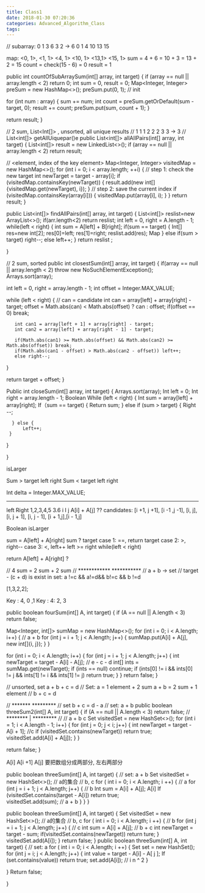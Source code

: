 ```yaml
---
title: Class1
date: 2018-01-30 07:20:36
categories: Advanced_Algorithm_Class
tags:
---
```


// subarray:    0 1 3  6  3  2 -> 6
                     0 1 4 10 13 15
                     
                      
  map: <0, 1>, <1, 1> <4, 1> <10, 1> <13,1> <15, 1> 
   sum = 4 + 6 = 10 + 3 = 13 + 2 = 15
   count = check(15 - 6) = 0
   result = 1


  
public int countOfSubArraySum(int[] array, int target) {
   if (array == null || array.length < 2) return 0;
   int sum = 0, result = 0;
   Map<Integer, Integer> preSum = new HashMap<>();
   preSum.put(0, 1);  // init

   for (int num : array) {
       sum += num;
       int count = preSum.getOrDefault(sum - target, 0);
       result += count;
       preSum.put(sum, count + 1);
   }

   return result;
}



// 2 sum,   List<Int[]> , unsorted, all unique results
//  1 1 1 2 2 2 3 3  ->  3
//  List<int[]> getAllUiquepar()e
public List<int[]> allAllPairs(int[] array, int target) {
  List<int[]> result = new LinkedList<>();
if (array == null || array.length < 2) return result;

// <element, index of the key element>
Map<Integer, Integer> visitedMap = new HashMap<>();
for (int i = 0; i < array.length; ++i) {
   // step 1: check the new target
   int newTarget = target - array[i];
   if (visitedMap.containsKey(newTarget)) {
       result.add(new int[]{visitedMap.get(newTarget), i});
   }
   // step 2: save the current index
   if (visitedMap.containsKey(array[i])) {
       visitedMap.put(array[i], i);
   }
}
return result;
}


public List<int[]> findAllPairs(int[] array, int target) {
List<int[]> reslist=new ArrayList<>();
                       if(arr.length<2) return reslist;
int left = 0, right = A.length - 1;
  while(left < right) {
    int sum = A[left] + B[right];
    if(sum == target) {
         Int[] res=new int[2];
   res[0]=left;
   res[1]=right;
   reslist.add(res);
   Map 
  } else if(sum > target) right--;
    else left++;
}
return reslist ;

}

// 2 sum, sorted
public int closestSum(int[] array, int target) {
   if(array == null || array.length < 2) throw new NoSuchElementException();
   Arrays.sort(array);

   int left = 0, right = array.length - 1;
   int offset = Integer.MAX_VALUE;

   while (left < right) {
      // can = candidate
       int can = array[left] + array[right] - target;
       offset = Math.abs(can) < Math.abs(offset) ? can : offset;
       if(offset == 0) break;

       int can1 = array[left + 1] + array[right] - target;
       int can2 = array[left] + array[right - 1] - target;

       if(Math.abs(can1) >= Math.abs(offset) && Math.abs(can2) >= Math.abs(offset)) break;
       if(Math.abs(can1 - offset) > Math.abs(can2 - offset)) left++;
       else right--;
   }

   return target + offset;
}


Public int closeSum(int[] array, int target) {
  Arrays.sort(array);
  Int left = 0;
  Int right = array.length - 1;
  Boolean 
  While (left < right) {
      Int sum = array[left] + array[right];
      If（sum == target) {
           Return sum;
      } else if (sum > target) {
          Right --;
         
      } else {
          Left++;
     }


  } 

}

isLarger

Sum > target left right
Sum < target left right




Int delta = Integer.MAX_VALUE;
   *************************
left
                                  Right
1,2,3,4,5     3.6 
i 
  I  j
A[i] + A[j] ?? 
candidates: [i +1, j +1], [i -1 ,j -1], [i, j], [i, j + 1], [i, j - 1], [i + 1,j],[i - 1,j]

Boolean isLarger

sum = A[left] + A[right]
sum ? target
case 1: ==, return target
case 2: >, right--
case 3: <, left++
left >= right
while(left < right)

return A[left] + A[right] ?

// 4 sum =  2 sum + 2 sum
//    ************  ***********
//   a + b -> set
//   target - (c + d) is exist in set: a !=c && a!=d&& b!=c && b !=d 

[1,3,2,2];

Key : 4, 0 ,1
Key : 4: 2, 3



public boolean fourSum(int[] A, int target) {
   if (A == null || A.length < 3) return false;

   Map<Integer, int[]> sumMap = new HashMap<>();
   for (int i = 0; i < A.length; i++) {  // a + b
       for (int j = i + 1; j < A.length; j++) {
           sumMap.put(A[i] + A[j], new int[]{i, j});
       }
   }

   for (int i = 0; i < A.length; i++) {
       for (int j = i + 1; j < A.length; j++) {
           int newTarget = target - A[i] - A[j];  // e - c - d
           int[] ints = sumMap.get(newTarget);
           if (ints == null) continue;
           if (ints[0] != i && ints[0] != j  && ints[1] != i && ints[1] != j) return true;
       }
   }
   return false;
}





// unsorted, set  a + b + c = d
// Set<Integer>: a = 1 element + 2 sum
                    a + b = 2 sum + 1 element
//                     b + c = d

//   *******  *********
//   set         b + c = d - a
// set: a + b
public boolean threeSum2(int[] A, int target) {
   if (A == null || A.length < 3) return false;
  //  ******** |  *********
 // 
 //    a + b       c
   Set<Integer> visitedSet = new HashSet<>();
   for (int i = 1; i < A.length - 1; i++) {
       for (int j = 0; j < i; j++) {
           int newTarget = target - A[i + 1]; //c
           if (visitedSet.contains(newTarget)) return true;
           visitedSet.add(A[i] + A[j]);
       }
   }

   return false;
}

A[i]  A[i +1]  A[j]  要把数组分成两部分, 左右两部分

public boolean threeSum(int[] A, int target) {
  // set: a + b
  Set<Integer> visitedSet = new HashSet<>();   // a的集合
           // b, c
   for ( int i = 0; i < A.length; i ++) {  // a
    for (int j = i + 1; j < A.length; j++) {  // b
                             Int sum = A[i] + A[j];    A[i]
                                           If (visitedSet.contains(target - A[i]) return true;       
visitedSet.add(sum);  // a + b
}
}
}


public boolean threeSum(int[] A, int target) {
  Set<Integer> visitedSet = new HashSet<>();   // a的集合
           // b, c
   for ( int i = 0; i < A.length; i ++) {  // b
    for (int j = i + 1; j < A.length; j++) {  // c
      int sum = A[i] + A[j];  // b + c
      int newTarget = target - sum;
      if(visitedSet.contains(newTarget)) return ture;
}
visitedSet.add(A[i]);
}
return false;
}
public boolean threeSum(int[] A, int target) {
    // set: a
    for ( int i = 0; i < A.length; i ++) {
       Set<Integer> set = new HashSet<Integer>();
       for (int j = i; j < A.length; j++) {
             int value =  target - A[i] - A[ j ]; 
             If (set.contains(value)) return true;
             set.add(A[i]);  //  i  n ^ 2
       }

   }
   Return false;

}

